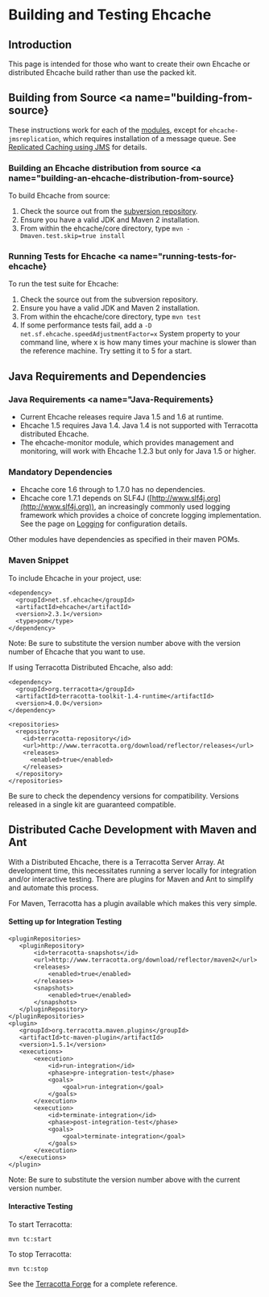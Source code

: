 ---
---
# Building and Testing Ehcache



## Introduction
This page is intended for those who want to create their own Ehcache or distributed Ehcache build rather than use the packed kit.

## Building from Source <a name="building-from-source}

These instructions work for each of the [modules](http://ehcache.org/modules), except for `ehcache-jmsreplication`, which requires installation of a message queue. See [Replicated Caching using JMS](/documentation/2.8/replication/jms-replicated-caching) for details.


### Building an Ehcache distribution from source <a name="building-an-ehcache-distribution-from-source}

To build Ehcache from source:

1. Check the source out from the [subversion repository](http://svn.terracotta.org/svn/ehcache/).
1. Ensure you have a valid JDK and Maven 2 installation.
1. From within the ehcache/core directory, type `mvn -Dmaven.test.skip=true install`


### Running Tests for Ehcache <a name="running-tests-for-ehcache}

To run the test suite for Ehcache:

1. Check the source out from the subversion repository.
1. Ensure you have a valid JDK and Maven 2 installation.
1. From within the ehcache/core directory, type `mvn test`
1. If some performance tests fail, add a `-D net.sf.ehcache.speedAdjustmentFactor=x` System property to your command line, where x is how many times your machine is slower than the reference machine. Try setting it to 5 for a start.


## Java Requirements and Dependencies

### Java Requirements <a name="Java-Requirements}
* Current Ehcache releases require Java 1.5 and 1.6 at runtime.
* Ehcache 1.5 requires Java 1.4. Java 1.4 is not supported with Terracotta distributed Ehcache.
* The ehcache-monitor module, which provides management and monitoring, will work with Ehcache 1.2.3 but only for Java 1.5 or higher.

### Mandatory Dependencies
* Ehcache core 1.6 through to 1.7.0 has no dependencies.
* Ehcache core 1.7.1 depends on SLF4J ([http://www.slf4j.org](http://www.slf4j.org)), an increasingly commonly used logging framework
which provides a choice of concrete logging implementation. See the page on [Logging](/documentation/2.8/operations/logging) for configuration details.

Other modules have dependencies as specified in their maven POMs.

### Maven Snippet

To include Ehcache in your project, use:

    <dependency>
      <groupId>net.sf.ehcache</groupId>
      <artifactId>ehcache</artifactId>
      <version>2.3.1</version>
      <type>pom</type>
    </dependency>


Note: Be sure to substitute the version number above with the version number of Ehcache that you want to use.

If using Terracotta Distributed Ehcache, also add:

    <dependency>
      <groupId>org.terracotta</groupId>
      <artifactId>terracotta-toolkit-1.4-runtime</artifactId>
      <version>4.0.0</version>
    </dependency>

    <repositories>
      <repository>
        <id>terracotta-repository</id>
        <url>http://www.terracotta.org/download/reflector/releases</url>
        <releases>
          <enabled>true</enabled>
        </releases>
      </repository>
    </repositories>

Be sure to check the dependency versions for compatibility. Versions released in a single kit are guaranteed compatible.


## Distributed Cache Development with Maven and Ant

With a Distributed Ehcache, there is a Terracotta Server Array. At development time, this necessitates running a server locally for integration and/or interactive testing.
There are plugins for Maven and Ant to simplify and automate this process.

For Maven, Terracotta has a  plugin available which makes this very simple.

#### Setting up for Integration Testing

    <pluginRepositories>
       <pluginRepository>
           <id>terracotta-snapshots</id>
           <url>http://www.terracotta.org/download/reflector/maven2</url>
           <releases>
               <enabled>true</enabled>
           </releases>
           <snapshots>
               <enabled>true</enabled>
           </snapshots>
       </pluginRepository>
    </pluginRepositories>
    <plugin>
       <groupId>org.terracotta.maven.plugins</groupId>
       <artifactId>tc-maven-plugin</artifactId>
       <version>1.5.1</version>
       <executions>
           <execution>
               <id>run-integration</id>
               <phase>pre-integration-test</phase>
               <goals>
                   <goal>run-integration</goal>
               </goals>
           </execution>
           <execution>
               <id>terminate-integration</id>
               <phase>post-integration-test</phase>
               <goals>
                   <goal>terminate-integration</goal>
               </goals>
           </execution>
       </executions>
    </plugin>

Note: Be sure to substitute the version number above with the current version number.

#### Interactive Testing
To start Terracotta:

    mvn tc:start

To stop Terracotta:

    mvn tc:stop

See the [Terracotta Forge](http://forge.terracotta.org/releases/projects/tc-maven-plugin/) for a complete reference.
